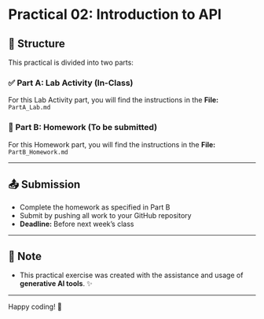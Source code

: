 # Practical 02: Introduction to API

## 📂 Structure

This practical is divided into two parts:

### ✅ Part A: Lab Activity (In-Class)

For this Lab Activity part, you will find the instructions in the **File:** `PartA_Lab.md`

### 📝 Part B: Homework (To be submitted)

For this Homework part, you will find the instructions in the **File:** `PartB_Homework.md`

---

## 📤 Submission

- Complete the homework as specified in Part B
- Submit by pushing all work to your GitHub repository
- **Deadline:** Before next week’s class

---

## 🤖 Note

- This practical exercise was created with the assistance and usage of **generative AI tools**. ✨

---

Happy coding! 🚀
